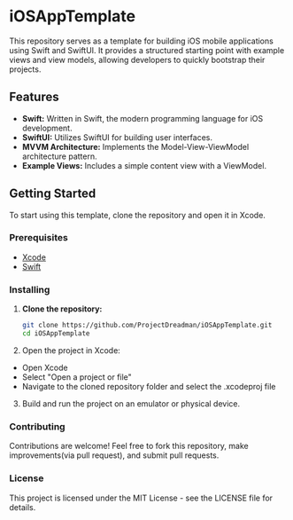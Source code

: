 # iOSAppTemplate

This repository serves as a template for building iOS mobile applications using Swift and SwiftUI. It provides a structured starting point with example views and view models, allowing developers to quickly bootstrap their projects.

## Features

- **Swift:** Written in Swift, the modern programming language for iOS development.
- **SwiftUI:** Utilizes SwiftUI for building user interfaces.
- **MVVM Architecture:** Implements the Model-View-ViewModel architecture pattern.
- **Example Views:** Includes a simple content view with a ViewModel.

## Getting Started

To start using this template, clone the repository and open it in Xcode.

### Prerequisites

- [Xcode](https://developer.apple.com/xcode/)
- [Swift](https://swift.org/)

### Installing

1. **Clone the repository:**

   ```sh
   git clone https://github.com/ProjectDreadman/iOSAppTemplate.git
   cd iOSAppTemplate

2. Open the project in Xcode:

- Open Xcode
- Select "Open a project or file"
- Navigate to the cloned repository folder and select the .xcodeproj file
3. Build and run the project on an emulator or physical device.

### Contributing
Contributions are welcome! Feel free to fork this repository, make improvements(via pull request), and submit pull requests.

### License
This project is licensed under the MIT License - see the LICENSE file for details.
